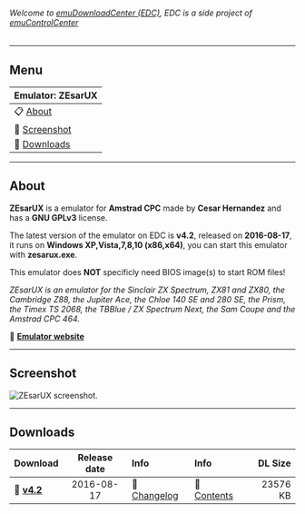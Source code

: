 ###### Welcome to [emuDownloadCenter (EDC)](https://github.com/PhoenixInteractiveNL/emuDownloadCenter/wiki/), EDC is a side project of [emuControlCenter](https://github.com/PhoenixInteractiveNL/emuControlCenter/wiki/)
***
## Menu
| **Emulator: ZEsarUX** |
|:---------|
| :clipboard: [About](#about) |
| :sunrise: [Screenshot](#screenshot) |
| :floppy_disk: [Downloads](#downloads) |
***
## About
**ZEsarUX** is a emulator for **Amstrad CPC** made by **Cesar Hernandez** and has a **GNU GPLv3** license.

The latest version of the emulator on EDC is **v4.2**, released on **2016-08-17**, it runs on **Windows XP,Vista,7,8,10 (x86,x64)**, you can start this emulator with **zesarux.exe**.

This emulator does **NOT** specificly need BIOS image(s) to start ROM files!

_ZEsarUX is an emulator for the Sinclair ZX Spectrum, ZX81 and ZX80, the Cambridge Z88, the Jupiter Ace, the Chloe 140 SE and 280 SE, the Prism, the Timex TS 2068, the TBBlue / ZX Spectrum Next, the Sam Coupe and the Amstrad CPC 464._

:link: [**Emulator website**](https://sourceforge.net/projects/zesarux/)
***
## Screenshot
![](https://raw.githubusercontent.com/PhoenixInteractiveNL/emuDownloadCenter/master/hooks/zesarux/screen.jpg "ZEsarUX screenshot.")
***
## Downloads
| Download | Release date  | Info       | Info       | DL Size    |
|:---------|:-------------:|:-----------|:-----------|-----------:|
| :floppy_disk: [**v4.2**](https://github.com/PhoenixInteractiveNL/edc-repo0002/raw/master/zesarux/4.2.7z) | 2016-08-17 | :page_facing_up: [Changelog](https://github.com/PhoenixInteractiveNL/edc-repo0002/blob/master/zesarux/4.2_changelog.txt) | :mag_right: [Contents](https://github.com/PhoenixInteractiveNL/edc-repo0002/blob/master/zesarux/4.2_contents.txt) | 23576 KB |
